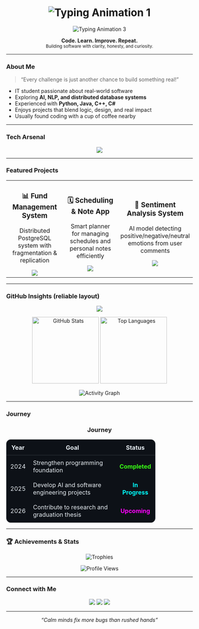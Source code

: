 <!-- HEADER -->
<!-- HEADER -->
<h1 align="center">
  <img src="https://readme-typing-svg.demolab.com?font=JetBrains+Mono&weight=700&size=28&duration=2500&pause=1000&color=C778FF&center=true&vCenter=true&width=600&repeat=false&lines=Hi%2C+I'm+Tam+Nhu+%E2%98%80%EF%B8%8F!" alt="Typing Animation 1" />
</h1>

<p align="center">
  <img src="https://readme-typing-svg.herokuapp.com?font=Source+Code+Pro&duration=3000&pause=800&color=2ECC71&center=true&vCenter=true&width=600&lines=IT+Student+%7C+Developer+in+Progress;Passionate+about+Problem+Solving+%26+Innovation;Learning+from+every+line+of+code!" alt="Typing Animation 3" />
</p>


<p align="center">
  <b> Code. Learn. Improve. Repeat.</b><br>
  <sub>Building software with clarity, honesty, and curiosity.</sub>
</p>

---

### About Me
> “Every challenge is just another chance to build something real!”

- IT student passionate about real-world software  
- Exploring **AI, NLP, and distributed database systems**  
- Experienced with **Python, Java, C++, C#**  
- Enjoys projects that blend logic, design, and real impact  
- Usually found coding with a cup of coffee nearby  

---

### Tech Arsenal

<p align="center">
  <img src="https://skillicons.dev/icons?i=python,java,cpp,js,react,nodejs,postgresql,mongodb,docker,git,vscode,linux&theme=light" />
</p>

---

### Featured Projects

<div align="center">
  <table>
    <tr>
      <td align="center" width="33%">
        <h3>📊 Fund Management System</h3>
        <p>Distributed PostgreSQL system with fragmentation & replication</p>
        <img src="https://img.shields.io/badge/Progress-90%25-brightgreen?style=for-the-badge">
      </td>
      <td align="center" width="33%">
        <h3>🗓️ Scheduling & Note App</h3>
        <p>Smart planner for managing schedules and personal notes efficiently</p>
        <img src="https://img.shields.io/badge/Progress-85%25-blue?style=for-the-badge">
      </td>
      <td align="center" width="33%">
        <h3>💬 Sentiment Analysis System</h3>
        <p>AI model detecting positive/negative/neutral emotions from user comments</p>
        <img src="https://img.shields.io/badge/Progress-80%25-yellowgreen?style=for-the-badge">
      </td>
    </tr>
  </table>
</div>


---

### GitHub Insights (reliable layout)

<div align="center">

<!-- Profile summary (lightweight, reliable) -->
<img src="https://github-profile-summary-cards.vercel.app/api/cards/profile-details?username=tamnhu&theme=radical" />

<!-- Two-column: Stats + Top languages -->
<p align="center">
  <img height="180em" src="https://github-readme-stats.vercel.app/api?username=tamnhu&show_icons=true&theme=onedark&hide_border=true" alt="GitHub Stats" />
  <img height="180em" src="https://github-readme-stats.vercel.app/api/top-langs/?username=tamnhu&layout=compact&langs_count=8&theme=gruvbox&hide_border=true" alt="Top Languages" />
</p>

<!-- Activity heatmap (contribution calendar) -->
<!-- GitHub Contribution Graph -->
<p align="center">
  <img src="https://github-readme-activity-graph.vercel.app/graph?username=tamnhu&theme=xcode&hide_border=true&area=true" alt="Activity Graph" />
</p>
</div>


---

### Journey

<h3 align="center">Journey</h3>

<table align="center" style="width:80%; border-collapse:collapse; background-color:#0d1117; color:#e6edf3; border:1px solid #30363d; border-radius:12px;">
  <tr>
    <th style="padding:10px; border-bottom:1px solid #30363d;">Year</th>
    <th style="padding:10px; border-bottom:1px solid #30363d;">Goal</th>
    <th style="padding:10px; border-bottom:1px solid #30363d;">Status</th>
  </tr>
  <tr>
    <td align="center" style="padding:10px;">2024</td>
    <td style="padding:10px;">Strengthen programming foundation</td>
    <td align="center" style="padding:10px;">
      <span style="color:#39ff14; font-weight:bold;">Completed</span>
    </td>
  </tr>
  <tr>
    <td align="center" style="padding:10px;">2025</td>
    <td style="padding:10px;">Develop AI and software engineering projects</td>
    <td align="center" style="padding:10px;">
      <span style="color:#00ffff; font-weight:bold;">In Progress</span>
    </td>
  </tr>
  <tr>
    <td align="center" style="padding:10px;">2026</td>
    <td style="padding:10px;">Contribute to research and graduation thesis</td>
    <td align="center" style="padding:10px;">
      <span style="color:#ff00ff; font-weight:bold;">Upcoming</span>
    </td>
  </tr>
</table>



---

### 🏆 Achievements & Stats

<p align="center">
  <img src="https://github-profile-trophy.vercel.app/?username=tamnhu&theme=tokyonight&no-frame=true&no-bg=true&row=1&column=6" alt="Trophies" />
</p>

<p align="center">
  <img src="https://komarev.com/ghpvc/?username=tamnhu&label=Profile%20Views&color=blueviolet&style=flat" alt="Profile Views" />
</p>

---

### Connect with Me

<p align="center">
  <a href="https://linkedin.com/in/tamnhu" target="_blank"><img src="https://img.shields.io/badge/LinkedIn-0077B5?logo=linkedin&logoColor=white"/></a>
  <a href="mailto:tamnhu@example.com"><img src="https://img.shields.io/badge/Email-D14836?logo=gmail&logoColor=white"/></a>
  <a href="https://github.com/tamnhu"><img src="https://img.shields.io/badge/GitHub-000?logo=github&logoColor=white"/></a>
</p>

---

<p align="center">
  <i>“Calm minds fix more bugs than rushed hands”</i>
</p>
